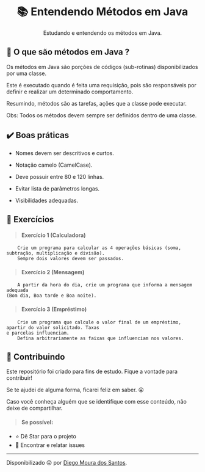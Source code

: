 <h1 align="center" > 📚 Entendendo Métodos em Java </h1>

<p align="center"> Estudando e entendendo os métodos em Java. </p>


<h2> 🤔 O que são métodos em Java ?</h2>
<p>
Os métodos em Java são porções de códigos (sub-rotinas) disponibilizados por uma classe.
    
Este é executado quando é feita uma requisição, pois são responsáveis por definir e realizar um 
determinado comportamento.
      
Resumindo, métodos são as tarefas, ações que a classe pode executar.
    
Obs: Todos os métodos devem sempre ser definidos dentro de uma classe.
</p>

<h2> ✔️ Boas práticas</h2>

<p>
    
  - Nomes devem ser descritivos e curtos.
    
  - Notação camelo (CamelCase).
    
  - Deve possuir entre 80 e 120 linhas.
    
  - Evitar lista de parâmetros longas.
    
  - Visibilidades adequadas.
</p>

<h2>🤯 Exercícios</h2>

> <h4>Exercício 1 (Calculadora)</h4>

```shell
    Crie um programa para calcular as 4 operações básicas (soma, subtração, multiplicação e divisão).
    Sempre dois valores devem ser passados.
```

> <h4>Exercício 2 (Mensagem)</h4>

```shell
    A partir da hora do dia, crie um programa que informa a mensagem adequada 
(Bom dia, Boa tarde e Boa noite).
```

> <h4>Exercício 3 (Empréstimo)</h4>

```shell
    Crie um programa que calcule o valor final de um empréstimo, apartir do valor solicitado. Taxas 
e parcelas influenciam.
    Defina arbitrariamente as faixas que influenciam nos valores.
```

<h2> 🤝 Contribuindo </h2>

<p>
Este repositório foi criado para fins de estudo. Fique a vontade para contribuir!
    
Se te ajudei de alguma forma, ficarei feliz em saber. 😜
    
Caso você conheça alguém que se identifique com esse conteúdo, não deixe de compartilhar.
</br>

> <h4>Se possível:</h4>
- ⭐️ Dê Star para o projeto
- 🐛 Encontrar e relatar issues
</p>



------------
Disponibilizado 😜 por [Diego Moura dos Santos](https://www.linkedin.com/in/diegomouradossantos/).

